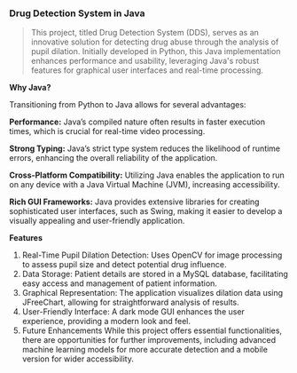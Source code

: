 ### Drug Detection System in Java

>This project, titled Drug Detection System (DDS), serves as an innovative solution for detecting drug abuse through the analysis of pupil dilation. Initially developed in Python, this Java implementation enhances performance and usability, leveraging Java's robust features for graphical user interfaces and real-time processing.

**Why Java?**

Transitioning from Python to Java allows for several advantages:

**Performance:**
Java’s compiled nature often results in faster execution times, which is crucial for real-time video processing.

**Strong Typing:** 
Java’s strict type system reduces the likelihood of runtime errors, enhancing the overall reliability of the application.

**Cross-Platform Compatibility:** 
Utilizing Java enables the application to run on any device with a Java Virtual Machine (JVM), increasing accessibility.

**Rich GUI Frameworks:**
Java provides extensive libraries for creating sophisticated user interfaces, such as Swing, making it easier to develop a visually appealing and user-friendly application.

**Features**
1. Real-Time Pupil Dilation Detection: Uses OpenCV for image processing to assess pupil size and detect potential drug influence.
2. Data Storage: Patient details are stored in a MySQL database, facilitating easy access and management of patient information.
3. Graphical Representation: The application visualizes dilation data using JFreeChart, allowing for straightforward analysis of results.
4. User-Friendly Interface: A dark mode GUI enhances the user experience, providing a modern look and feel.
5. Future Enhancements
While this project offers essential functionalities, there are opportunities for further improvements, including advanced machine learning models for more accurate detection and a mobile version for wider accessibility.
